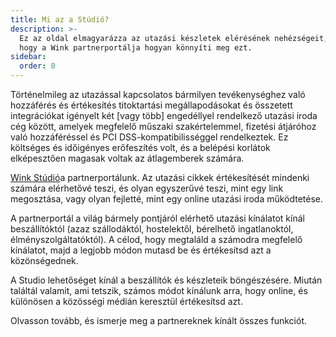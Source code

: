 ```yaml
---
title: Mi az a Stúdió?
description: >-
  Ez az oldal elmagyarázza az utazási készletek elérésének nehézségeit, és azt,
  hogy a Wink partnerportálja hogyan könnyíti meg ezt.
sidebar:
  order: 0
---
```

Történelmileg az utazással kapcsolatos bármilyen tevékenységhez való hozzáférés és értékesítés titoktartási megállapodásokat és összetett integrációkat igényelt két \[vagy több] engedéllyel rendelkező utazási iroda cég között, amelyek megfelelő műszaki szakértelemmel, fizetési átjáróhoz való hozzáféréssel és PCI DSS-kompatibilisséggel rendelkeztek. Ez költséges és időigényes erőfeszítés volt, és a belépési korlátok elképesztően magasak voltak az átlagemberek számára.

[Wink Stúdió](https://studio.wink.travel)a partnerportálunk. Az utazási cikkek értékesítését mindenki számára elérhetővé teszi, és olyan egyszerűvé teszi, mint egy link megosztása, vagy olyan fejletté, mint egy online utazási iroda működtetése.

A partnerportál a világ bármely pontjáról elérhető utazási kínálatot kínál beszállítóktól (azaz szállodáktól, hostelektől, bérelhető ingatlanoktól, élményszolgáltatóktól). A célod, hogy megtaláld a számodra megfelelő kínálatot, majd a legjobb módon mutasd be és értékesítsd azt a közönségednek.

A Studio lehetőséget kínál a beszállítók és készleteik böngészésére. Miután találtál valamit, ami tetszik, számos módot kínálunk arra, hogy online, és különösen a közösségi médián keresztül értékesítsd azt.

Olvasson tovább, és ismerje meg a partnereknek kínált összes funkciót.

